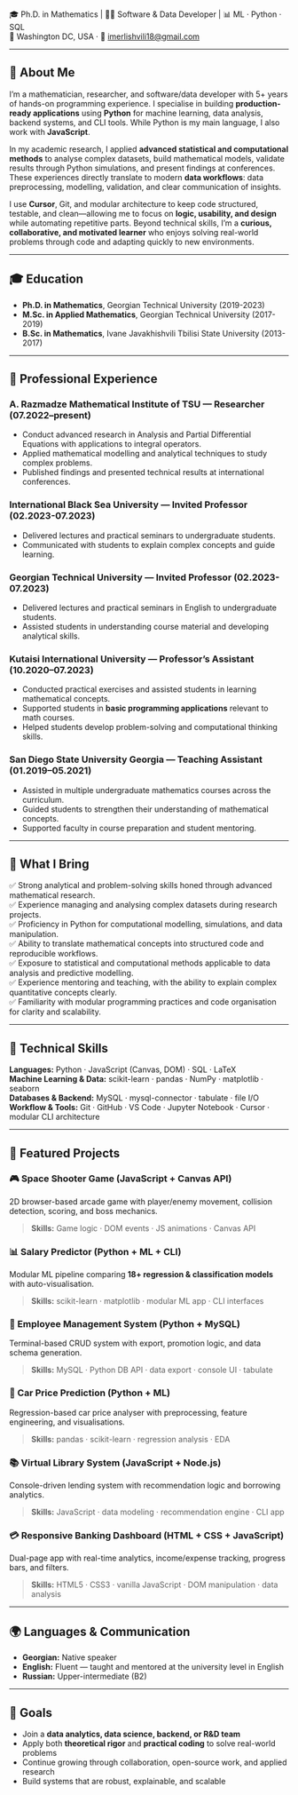 🎓 Ph.D. in Mathematics | 🧑‍💻 Software & Data Developer | 📊 ML · Python · SQL  
📍 Washington DC, USA · 📧 imerlishvili18@gmail.com

---

## 👋 About Me
I’m a mathematician, researcher, and software/data developer with 5+ years of hands-on programming experience. I specialise in building **production-ready applications** using **Python** for machine learning, data analysis, backend systems, and CLI tools. While Python is my main language, I also work with **JavaScript**.

In my academic research, I applied **advanced statistical and computational methods** to analyse complex datasets, build mathematical models, validate results through Python simulations, and present findings at conferences. These experiences directly translate to modern **data workflows**: data preprocessing, modelling, validation, and clear communication of insights.

I use **Cursor**, Git, and modular architecture to keep code structured, testable, and clean—allowing me to focus on **logic, usability, and design** while automating repetitive parts. Beyond technical skills, I’m a **curious, collaborative, and motivated learner** who enjoys solving real-world problems through code and adapting quickly to new environments.

---

## 🎓 Education
- **Ph.D. in Mathematics**, Georgian Technical University (2019-2023)  
- **M.Sc. in Applied Mathematics**, Georgian Technical University (2017-2019)  
- **B.Sc. in Mathematics**, Ivane Javakhishvili Tbilisi State University (2013-2017)

---

## 💼 Professional Experience

### A. Razmadze Mathematical Institute of TSU — Researcher (07.2022–present)
- Conduct advanced research in Analysis and Partial Differential Equations with applications to integral operators.  
- Applied mathematical modelling and analytical techniques to study complex problems.   
- Published findings and presented technical results at international conferences.

### International Black Sea University — Invited Professor (02.2023-07.2023)
- Delivered lectures and practical seminars to undergraduate students.  
- Communicated with students to explain complex concepts and guide learning. 

### Georgian Technical University — Invited Professor (02.2023-07.2023)
- Delivered lectures and practical seminars in English to undergraduate students.  
- Assisted students in understanding course material and developing analytical skills. 

### Kutaisi International University — Professor’s Assistant (10.2020–07.2023)
- Conducted practical exercises and assisted students in learning mathematical concepts.  
- Supported students in **basic programming applications** relevant to math courses.  
- Helped students develop problem-solving and computational thinking skills.  

### San Diego State University Georgia — Teaching Assistant (01.2019–05.2021)
- Assisted in multiple undergraduate mathematics courses across the curriculum.  
- Guided students to strengthen their understanding of mathematical concepts.  
- Supported faculty in course preparation and student mentoring.

---

## 🧠 What I Bring

✅ Strong analytical and problem-solving skills honed through advanced mathematical research.  
✅ Experience managing and analysing complex datasets during research projects.  
✅ Proficiency in Python for computational modelling, simulations, and data manipulation.  
✅ Ability to translate mathematical concepts into structured code and reproducible workflows.  
✅ Exposure to statistical and computational methods applicable to data analysis and predictive modelling.  
✅ Experience mentoring and teaching, with the ability to explain complex quantitative concepts clearly.  
✅ Familiarity with modular programming practices and code organisation for clarity and scalability. 

---

## 🧰 Technical Skills
**Languages:** Python · JavaScript (Canvas, DOM) · SQL · LaTeX  
**Machine Learning & Data:** scikit-learn · pandas · NumPy · matplotlib · seaborn  
**Databases & Backend:** MySQL · mysql-connector · tabulate · file I/O  
**Workflow & Tools:** Git · GitHub · VS Code · Jupyter Notebook · Cursor · modular CLI architecture

---

## 📁 Featured Projects

### 🎮 Space Shooter Game (JavaScript + Canvas API)
2D browser-based arcade game with player/enemy movement, collision detection, scoring, and boss mechanics.  
> **Skills:** Game logic · DOM events · JS animations · Canvas API

### 📊 Salary Predictor (Python + ML + CLI)
Modular ML pipeline comparing **18+ regression & classification models** with auto-visualisation.  
> **Skills:** scikit-learn · matplotlib · modular ML app · CLI interfaces

### 👥 Employee Management System (Python + MySQL)
Terminal-based CRUD system with export, promotion logic, and data schema generation.  
> **Skills:** MySQL · Python DB API · data export · console UI · tabulate

### 🚗 Car Price Prediction (Python + ML)
Regression-based car price analyser with preprocessing, feature engineering, and visualisations.  
> **Skills:** pandas · scikit-learn · regression analysis · EDA

### 📚 Virtual Library System (JavaScript + Node.js)
Console-driven lending system with recommendation logic and borrowing analytics.  
> **Skills:** JavaScript · data modeling · recommendation engine · CLI app

### 💳 Responsive Banking Dashboard (HTML + CSS + JavaScript)
Dual-page app with real-time analytics, income/expense tracking, progress bars, and filters.  
> **Skills:** HTML5 · CSS3 · vanilla JavaScript · DOM manipulation · data analysis

---

## 🌍 Languages & Communication
- **Georgian:** Native speaker  
- **English:** Fluent — taught and mentored at the university level in English  
- **Russian:** Upper-intermediate (B2)

---

## 🎯 Goals
- Join a **data analytics, data science, backend, or R&D team**  
- Apply both **theoretical rigor** and **practical coding** to solve real-world problems  
- Continue growing through collaboration, open-source work, and applied research  
- Build systems that are robust, explainable, and scalable
